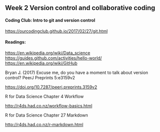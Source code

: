 ## Week 2 Version control and collaborative coding
#### Coding Club: Intro to git and version control 

https://ourcodingclub.github.io/2017/02/27/git.html

#### Readings: 

https://en.wikipedia.org/wiki/Data_science 
https://guides.github.com/activities/hello-world/ https://en.wikipedia.org/wiki/GitHub

Bryan J. (2017) Excuse me, do you have a moment to talk about version control? PeerJ Preprints 5:e3159v2 

https://doi.org/10.7287/peerj.preprints.3159v2

R for Data Science Chapter 4 Workflow 

http://r4ds.had.co.nz/workflow-basics.html

R for Data Science Chapter 27 Markdown 

http://r4ds.had.co.nz/r-markdown.html
